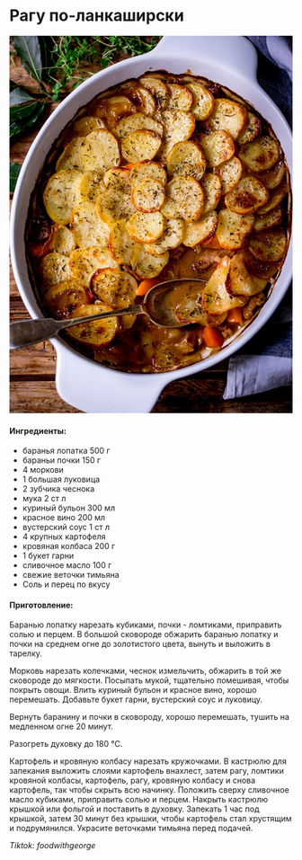 ﻿---
image: ../pics/lancashire-hotpot.webp
---
# Рагу по-ланкаширски

![Рагу по-ланкаширски](../pics/lancashire-hotpot.webp)

#### Ингредиенты:

* баранья лопатка 500 г
* бараньи почки 150 г
* 4 моркови
* 1 большая луковица
* 2 зубчика чеснока
* мука  2 ст л
* куриный бульон 300 мл
* красное вино 200 мл
* вустерский соус 1 ст л
* 4 крупных картофеля
* кровяная колбаса 200 г
* 1 букет гарни
* сливочное масло 100 г
* свежие веточки тимьяна
* Соль и перец по вкусу

#### Приготовление:

Баранью лопатку нарезать кубиками, почки - ломтиками, приправить солью и перцем. В большой сковороде обжарить баранью лопатку и почки на среднем огне до золотистого цвета, вынуть и выложить в тарелку.

Морковь нарезать колечками, чеснок измельчить, обжарить в той же сковороде до мягкости. Посыпать мукой, тщательно помешивая, чтобы покрыть овощи. Влить куриный бульон и красное вино, хорошо перемешать. Добавьте букет гарни, вустерский соус и луковицу.

Вернуть баранину и почки в сковороду, хорошо перемешать, тушить на медленном огне 20 минут. 

Разогреть духовку до 180 °C. 

Картофель и кровяную колбасу нарезать кружочками. В кастрюлю для запекания выложить слоями картофель внахлест, затем рагу, ломтики кровяной колбасы, картофель, рагу, кровяную колбасу и снова картофель, так чтобы скрыть всю начинку. Положить сверху сливочное масло кубиками, приправить солью и перцем. Накрыть кастрюлю крышкой или фольгой и поставить в духовку. Запекать 1 час под крышкой, затем 30 минут без крышки, чтобы картофель стал хрустящим и подрумянился. Украсите веточками тимьяна перед подачей.

*Tiktok: foodwithgeorge*